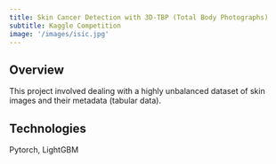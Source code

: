 ```yaml
---
title: Skin Cancer Detection with 3D-TBP (Total Body Photographs)
subtitle: Kaggle Competition
image: '/images/isic.jpg'
---
```


## Overview 

This project involved dealing with a highly unbalanced dataset of skin images and their metadata (tabular data).

## Technologies 

Pytorch, LightGBM